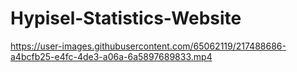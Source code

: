 # Hypisel-Statistics-Website

https://user-images.githubusercontent.com/65062119/217488686-a4bcfb25-e4fc-4de3-a06a-6a5897689833.mp4
